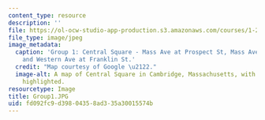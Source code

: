```yaml
---
content_type: resource
description: ''
file: https://ol-ocw-studio-app-production.s3.amazonaws.com/courses/1-252j-urban-transportation-planning-fall-2016/fd092fc9d39804358ad335a30015574b_Group1.JPG
file_type: image/jpeg
image_metadata:
  caption: 'Group 1: Central Square - Mass Ave at Prospect St, Mass Ave at Inman St,
    and Western Ave at Franklin St.'
  credit: "Map courtesy of Google \u2122."
  image-alt: A map of Central Square in Cambridge, Massachusetts, with key intersection
    highlighted.
resourcetype: Image
title: Group1.JPG
uid: fd092fc9-d398-0435-8ad3-35a30015574b
---
```

